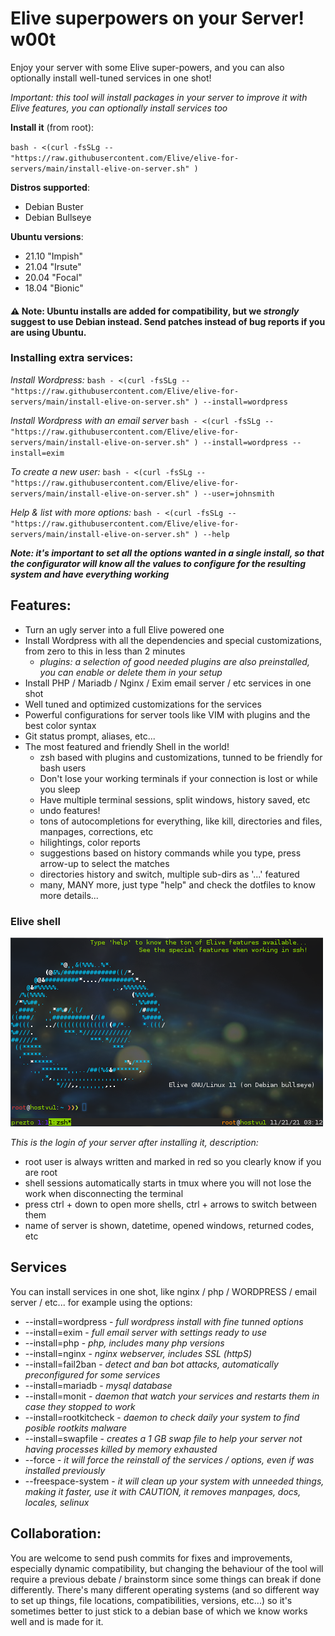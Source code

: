 # Elive superpowers on your Server! w00t
Enjoy your server with some Elive super-powers, and you can also optionally install well-tuned services in one shot!

_Important: this tool will install packages in your server to improve it with Elive features, you can optionally install services too_

**Install it** (from root):

`bash - <(curl -fsSLg -- "https://raw.githubusercontent.com/Elive/elive-for-servers/main/install-elive-on-server.sh" )`

**Distros supported**:  
- Debian Buster
- Debian Bullseye

**Ubuntu versions**:  
- 21.10 "Impish"
- 21.04 "Irsute"
- 20.04 "Focal"
- 18.04 "Bionic"

#### :warning: Note: Ubuntu installs are added for compatibility, but we *strongly* suggest to use Debian instead. Send patches instead of bug reports if you are using Ubuntu.

### Installing extra services:

_Install Wordpress:_
`bash - <(curl -fsSLg -- "https://raw.githubusercontent.com/Elive/elive-for-servers/main/install-elive-on-server.sh" ) --install=wordpress`

_Install Wordpress with an email server_
`bash - <(curl -fsSLg -- "https://raw.githubusercontent.com/Elive/elive-for-servers/main/install-elive-on-server.sh" ) --install=wordpress --install=exim`

_To create a new user:_
`bash - <(curl -fsSLg -- "https://raw.githubusercontent.com/Elive/elive-for-servers/main/install-elive-on-server.sh" ) --user=johnsmith`

_Help & list with more options:_
`bash - <(curl -fsSLg -- "https://raw.githubusercontent.com/Elive/elive-for-servers/main/install-elive-on-server.sh" ) --help`

___Note: it's important to set all the options wanted in a single install, so that the configurator will know all the values to configure for the resulting system and have everything working___

## Features:
* Turn an ugly server into a full Elive powered one
* Install Wordpress with all the dependencies and special customizations, from zero to this in less than 2 minutes
  * _plugins: a selection of good needed plugins are also preinstalled, you can enable or delete them in your setup_
* Install PHP / Mariadb / Nginx / Exim email server / etc services in one shot
* Well tuned and optimized customizations for the services
* Powerful configurations for server tools like VIM with plugins and the best color syntax
* Git status prompt, aliases, etc...
* The most featured and friendly Shell in the world!
  * zsh based with plugins and customizations, tunned to be friendly for bash users
  * Don't lose your working terminals if your connection is lost or while you sleep
  * Have multiple terminal sessions, split windows, history saved, etc
  * undo features!
  * tons of autocompletions for everything, like kill<tab>, directories and files, manpages, corrections, etc
  * hilightings, color reports
  * suggestions based on history commands while you type, press arrow-up to select the matches
  * directories history and switch, multiple sub-dirs as '...' featured
  * many, MANY more, just type "help" and check the dotfiles to know more details...

### Elive shell
![screenshot login](screenshots/screenshot-login.png)

_This is the login of your server after installing it, description:_
* root user is always written and marked in red so you clearly know if you are root
* shell sessions automatically starts in tmux where you will not lose the work when disconnecting the terminal
* press ctrl + down to open more shells, ctrl + arrows to switch between them
* name of server is shown, datetime, opened windows, returned codes, etc
 
 ## Services
 You can install services in one shot, like nginx / php / WORDPRESS / email server / etc... for example using the options:
 * --install=wordpress      - _full wordpress install with fine tunned options_
 * --install=exim           - _full email server with settings ready to use_
 * --install=php            - _php, includes many php versions_
 * --install=nginx          - _nginx webserver, includes SSL (httpS)_
 * --install=fail2ban       - _detect and ban bot attacks, automatically preconfigured for some services_
 * --install=mariadb        - _mysql database_
 * --install=monit          - _daemon that watch your services and restarts them in case they stopped to work_
 * --install=rootkitcheck   - _daemon to check daily your system to find posible rootkits malware_
 * --install=swapfile       - _creates a 1 GB swap file to help your server not having processes killed by memory exhausted_
 * --force                  - _it will force the reinstall of the services / options, even if was installed previously_
 * --freespace-system       - _it will clean up your system with unneeded things, making it faster, use it with CAUTION, it removes manpages, docs, locales, selinux_



## Collaboration:
You are welcome to send push commits for fixes and improvements, especially dynamic compatibility, but changing the behaviour of the tool will require a previous debate / brainstorm since some things can break if done differently. There's many different operating systems (and so different way to set up things, file locations, compatibilities, versions, etc...) so it's sometimes better to just stick to a debian base of which we know works well and is made for it.

